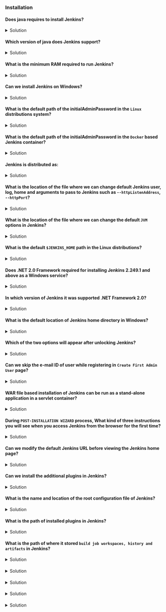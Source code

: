 ### Installation

#### Does java requires to install Jenkins?

<Details>
<summary>Solution</summary>
Yes, It's mandatory. <br>
https://www.jenkins.io/doc/book/installing/linux/#prerequisites
</Details>

#### Which version of java does Jenkins support?

<Details>
<summary>Solution</summary>
In java, between 8 to 12. It supports only 8 and 11. <br>
https://www.jenkins.io/doc/administration/requirements/java/#java-requirements
</Details>

#### What is the minimum RAM required to run Jenkins?

<Details>
<summary>Solution</summary>
Minimum 256MB of RAM required to run Jenkins. <br>
https://www.jenkins.io/doc/book/installing/linux/#prerequisites
</Details>

#### Can we install Jenkins on Windows?

<Details>
<summary>Solution</summary>
Yes, we can install Jenkins on Windows. <br>
https://www.jenkins.io/doc/book/installing/windows/#windows
</Details>  

#### What is the default path of the initialAdminPassword in the `Linux` distributions system?

<Details>
<summary>Solution</summary>
  Default path is <b>/var/lib/jenkins/secrets/</b>. <br>
https://www.jenkins.io/doc/book/installing/linux/#unlocking-jenkins
</Details>

#### What is the default path of the initialAdminPassword in the `Docker` based Jenkins container?

<Details>
<summary>Solution</summary>
  Default path is <b>/var/jenkins_home/secrets/</b>. <br>
https://www.jenkins.io/doc/book/installing/docker/#unlocking-jenkins
</Details>

#### Jenkins is distributed as:

<Details>
<summary>Solution</summary>
  <b>(a.)</b> OS native packages (RPM, DEB ...)/Windows (MSI Installer) <b>(b.)</b> WAR (Web Application Archive/Web Application Resource) File <b>(c.)</b> Docker Image <b>(d.)</b> Cloud Templates (Azure, AWS, GCP) <br>
https://www.jenkins.io/download/#downloading-jenkins
</Details>

#### What is the location of the file where we can change default Jenkins user, log, home and arguments to pass to Jenkins such as `--httpListenAddress`, `--httpPort`?

<Details>
  <summary>Solution</summary>
  It is a <b>/etc/default/jenkins</b> or <b>/etc/sysconfig/jenkins</b>. <br>
https://support.cloudbees.com/hc/en-us/articles/209715698-How-to-add-Java-arguments-to-Jenkins-#traditionalplatform
  </Details>

#### What is the location of the file where we can change the default `JVM` options in Jenkins?

<Details>
  <summary>Solution</summary>
  It is a <b>/etc/default/jenkins</b> or <b>/etc/sysconfig/jenkins</b>. <br>
  https://support.cloudbees.com/hc/en-us/articles/209715698-How-to-add-Java-arguments-to-Jenkins-#debianubuntubasedlinuxdistributions
  </Details>

#### What is the default `$JENKINS_HOME` path in the Linux distributions?

<Details>
  <summary>Solution</summary>
  It's a <b>/var/lib/jenkins</b>. <br>
  https://www.jenkins.io/doc/book/installing/linux/#unlocking-jenkins <br>
  https://docs.cloudbees.com/docs/admin-resources/latest/backup-restore/jenkins-home <br>
  https://wiki.jenkins.io/display/JENKINS/Administering+Jenkins <br>
  </Details>

#### Does .NET 2.0 Framework required for installing Jenkins 2.249.1 and above as a Windows service?

<Details>
  <summary>Solution</summary>
  No, Microsoft .NET Framework 2.0 support removed in Jenkins version 2.249.1. Actually starting from Jenkins version 2.238, .NET Framework 4.0 or above is required for all Windows service installations and built-in Windows service management logic. <br>
  https://www.jenkins.io/doc/upgrade-guide/2.249/#upgrading-to-jenkins-lts-2-249-1
  </Details>

#### In which version of Jenkins it was supported .NET Framework 2.0?

<Details>
  <summary>Solution</summary>
Before Jenkins version 2.238, .NET Framework 2.0 was supported. <br>
https://www.jenkins.io/doc/administration/requirements/windows/#net-requirements
  </Details>

#### What is the default location of Jenkins home directory in Windows?

<Details>
  <summary>Solution</summary>
  It's a <b>%JENKINS_HOME%</b> of User home directory. <br>
  https://www.jenkins.io/blog/2020/08/12/windows-installers-upgrade/#road-forward
  </Details>

#### Which of the two options will appear after unlocking Jenkins?

<Details>
  <summary>Solution</summary>
  <b>(a.)</b> Install suggested plugins  <b>(b.)</b> Select plugins to install <br>
  https://www.jenkins.io/doc/book/installing/windows/#customizing-jenkins-with-plugins
  </Details>
  
#### Can we skip the e-mail ID of user while registering in `Create First Admin User` page?

<Details>
  <summary>Solution</summary>
No, e-mail ID is required while adding name of user, password, e-mail. Otherwise it will give an error. <br>
  </Details>

#### WAR file based installation of Jenkins can be run as a stand-alone application in a servlet container?

<Details>
  <summary>Solution</summary>
Yes, It's run as a stand-alone application in a servlet container. <br>
  <b>$ java ${JAVA_OPTS} -jar jenkins.war ${JENKINS_OPTS}</b> <br>
  <b>Note:</b> If you misspell in command line parameters, Jenkins ignores it rather than generating an error. <br>
https://www.jenkins.io/doc/book/installing/#installing-jenkins <br>
https://www.jenkins.io/doc/book/installing/initial-settings/#jenkins-parameters  
  </Details>

#### During `POST-INSTALLATION WIZARD` process, What kind of three instructions you will see when you access Jenkins from the browser for the first time?

<Details>
  <summary>Solution</summary>
  <b>(a.)</b> Unlock Jenkins <b>(b.)</b> Install essential plugins (Customize Jenkins Plugins) <b>(c.)</b> Create first admin user <br>
 https://www.jenkins.io/doc/book/installing/windows/#setup-wizard
</Details>

#### Can we modify the default Jenkins URL before viewing the Jenkins home page?

<Details>
  <summary>Solution</summary>
  Yes, we can modify the default Jenkins URL before viewing the Jenkins Dashboard. If we'll not modify that time then we have to go to <b>Manage Jenkins > Configure System > Jenkins Location</b> Section. <br>
https://stackoverflow.com/a/17711268/12522533 <br>
https://wiki.jenkins.io/display/JENKINS//Starting+and+Accessing+Jenkins
  </Details>

#### Can we install the additional plugins in Jenkins?

<Details>
  <summary>Solution</summary>
Yes, You can install the additional plugins anytime. You have to go into the <b>Manage Jenkins > Manage Plugins aka Plugin Manager</b>. <br>
You will see <b>Updated, Available, Installed and Advanced</b> Section. <br> 
https://www.jenkins.io/doc/book/managing/plugins/#installing-a-plugin
  </Details>


#### What is the name and location of the root configuration file of Jenkins?

<Details>
  <summary>Solution</summary>
  Name of the root configuration file of Jenkins is <b>config.xml</b> and location path is <b>/var/lib/jenkins/config.xml</b> and common for all Linux distributions. <br>
  https://jenkins-le-guide-complet.github.io/html/sec-hudson-home-directory-contents.html
  </Details>

#### What is the path of installed plugins in Jenkins?

<Details>
  <summary>Solution</summary>
  Path is <b>/var/lib/jenkins/plugins/</b>. <br>
  
  </Details>

#### What is the path of where it stored `build job workspaces, history and artifacts` in Jenkins?

<Details>
  <summary>Solution</summary>
  Path is <b>/var/lib/jenkins/jobs/</b>. <br>
  </Details>

####

<Details>
  <summary>Solution</summary>
  
  </Details>

####

<Details>
  <summary>Solution</summary>
  
  </Details>

####

<Details>
  <summary>Solution</summary>
  
  </Details>

####

<Details>
  <summary>Solution</summary>
  
  </Details>













